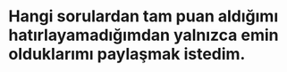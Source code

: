 # Hangi sorulardan tam puan aldığımı hatırlayamadığımdan yalnızca emin olduklarımı paylaşmak istedim.
